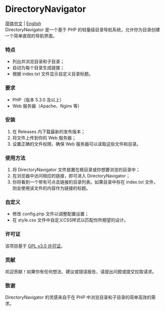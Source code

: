 # DirectoryNavigator
[简体中文](https://github.com/Flen-Plnens/DirectoryNavigator/blob/main/README-CN.MD)
|
[English](https://github.com/Flen-Plnens/DirectoryNavigator/blob/main/README.MD)
<br>
DirectoryNavigator 是一个基于 PHP 的轻量级目录导航系统，允许你为目录创建一个简单直观的导航界面。

### 特点

- 列出并浏览目录和子目录；  
- 自动为每个目录生成链接；  
- 根据 index.txt 文件显示自定义目录标题。

### 要求

- PHP（版本 5.3.0 及以上）  
- Web 服务器（Apache、Nginx 等）

### 安装

1. 在 Releases 内下载最新的发布版本；  
2. 将文件上传到你的 Web 服务器；  
3. 设置正确的文件权限，确保 Web 服务器可以读取这些文件和目录。

### 使用方法

1. 将 DirectoryNavigator 文件放置在根目录或你想要浏览的目录中；  
2. 在浏览器中访问相应的链接，即可进入 DirectoryNavigator；  
3. 你将看到一个带有可点击链接的目录列表。如果目录中存在 index.txt 文件，则会使用该文件的内容作为链接的标题。

### 自定义

- 修改 config.php 文件以调整配置设置；  
- 在 style.css 文件中自定义CSS样式以匹配你所期望的设计。

### 许可证

该项目基于 [GPL v3.0 许可证](https://www.gnu.org/licenses/gpl-3.0.txt)。

### 贡献

欢迎贡献！如果你有任何想法、建议或错误报告，请提出问题或提交拉取请求。

### 致谢

DirectoryNavigator 的灵感来自于在 PHP 中浏览目录和子目录的简单高效的需求。
